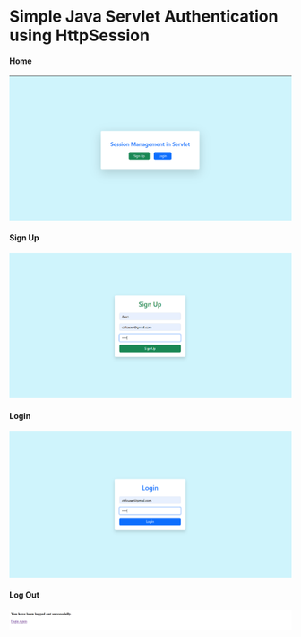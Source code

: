 # Simple Java Servlet Authentication using HttpSession

#### **Home**

![Home Page](./assest/Home.png)

#### **Sign Up**

![Sign Up Page](./assest/signup.png)

#### **Login**

![Login Page](./assest/login.png)

#### **Log Out**

![Logout Page](./assest/logout.png)
